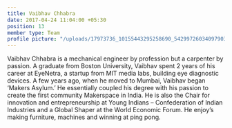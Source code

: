 ```yaml
---
title: Vaibhav Chhabra
date: 2017-04-24 11:04:00 +05:30
position: 13
member type: Team
profile picture: "/uploads/17973736_10155443295258690_5429972603409790332_o.jpg"
---
```


Vaibhav Chhabra is a mechanical engineer by profession but a carpenter by passion. A graduate from Boston University, Vaibhav spent 2 years of his career at EyeNetra, a startup from MIT media labs, building eye diagnostic devices. A few years ago, when he moved to Mumbai, Vaibhav began ‘Makers Asylum.’ He essentially coupled his degree with his passion to create the first community Makerspace in India. He is also the Chair for innovation and entrepreneurship at Young Indians – Confederation of Indian Industries and a Global Shaper at the World Economic Forum. He enjoy’s making furniture, machines and winning at ping pong.
